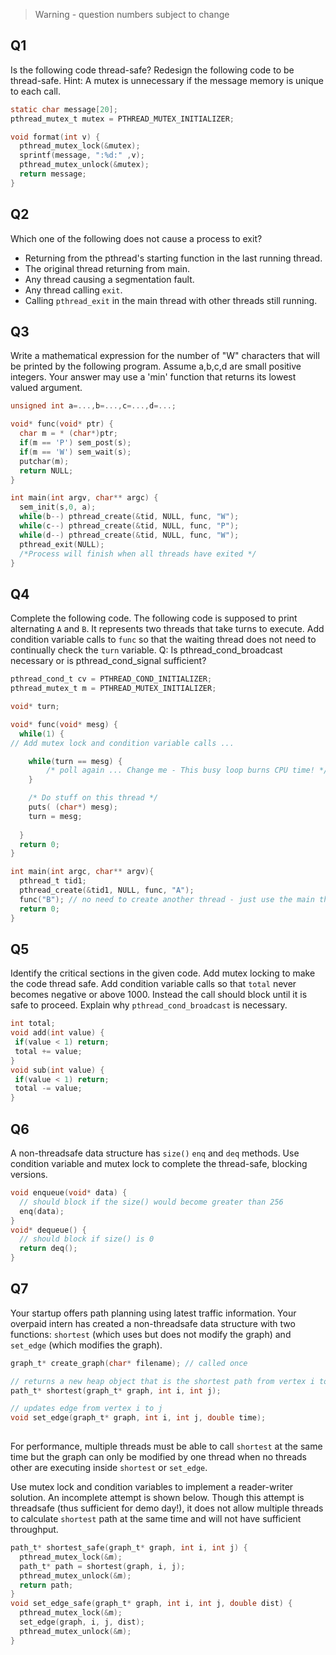> Warning - question numbers subject to change

## Q1
Is the following code thread-safe? Redesign the following code to be thread-safe. Hint: A mutex is unnecessary if the message memory is unique to each call.

````C
static char message[20];
pthread_mutex_t mutex = PTHREAD_MUTEX_INITIALIZER;

void format(int v) {
  pthread_mutex_lock(&mutex);
  sprintf(message, ":%d:" ,v);
  pthread_mutex_unlock(&mutex);
  return message;
}
````
## Q2
Which one of the following does not cause a process to exit?
* Returning from the pthread's starting function in the last running thread.
* The original thread returning from main.
* Any thread causing a segmentation fault.
* Any thread calling `exit`.
* Calling `pthread_exit` in the main thread with other threads still running.


## Q3
Write a mathematical expression for the number of "W" characters that will be printed by the following program. Assume a,b,c,d are small positive integers. Your answer may use a 'min' function that returns its lowest valued argument.

````C
unsigned int a=...,b=...,c=...,d=...;

void* func(void* ptr) {
  char m = * (char*)ptr;
  if(m == 'P') sem_post(s);
  if(m == 'W') sem_wait(s);
  putchar(m);
  return NULL;
}

int main(int argv, char** argc) {
  sem_init(s,0, a);
  while(b--) pthread_create(&tid, NULL, func, "W"); 
  while(c--) pthread_create(&tid, NULL, func, "P"); 
  while(d--) pthread_create(&tid, NULL, func, "W"); 
  pthread_exit(NULL); 
  /*Process will finish when all threads have exited */
}
````

## Q4
Complete the following code. The following code is supposed to print alternating `A` and `B`. It represents two threads that take turns to execute.  Add condition variable calls to `func` so that the waiting thread does not need to continually check the `turn` variable. Q: Is pthread_cond_broadcast necessary or is pthread_cond_signal sufficient?
````C
pthread_cond_t cv = PTHREAD_COND_INITIALIZER;
pthread_mutex_t m = PTHREAD_MUTEX_INITIALIZER;

void* turn;

void* func(void* mesg) {
  while(1) {
// Add mutex lock and condition variable calls ...

    while(turn == mesg) { 
        /* poll again ... Change me - This busy loop burns CPU time! */ 
    }

    /* Do stuff on this thread */
    puts( (char*) mesg);
    turn = mesg;
    
  }
  return 0;
}

int main(int argc, char** argv){
  pthread_t tid1;
  pthread_create(&tid1, NULL, func, "A");
  func("B"); // no need to create another thread - just use the main thread
  return 0;
}
````

## Q5
Identify the critical sections in the given code. Add mutex locking to make the code thread safe. Add condition variable calls so that `total` never becomes negative or above 1000. Instead the call should block until it is safe to proceed. Explain why `pthread_cond_broadcast` is necessary.
````C
int total;
void add(int value) {
 if(value < 1) return;
 total += value;
}
void sub(int value) {
 if(value < 1) return;
 total -= value;
}
````

## Q6
A non-threadsafe data structure has `size()` `enq` and `deq` methods. Use condition variable and mutex lock to complete the thread-safe, blocking versions.
````C
void enqueue(void* data) {
  // should block if the size() would become greater than 256
  enq(data);
}
void* dequeue() {
  // should block if size() is 0
  return deq();
}
````

## Q7
Your startup offers path planning using latest traffic information. Your overpaid intern has created a non-threadsafe data structure with two functions: `shortest` (which uses but does not modify the graph) and `set_edge` (which modifies the graph).
````C
graph_t* create_graph(char* filename); // called once

// returns a new heap object that is the shortest path from vertex i to j
path_t* shortest(graph_t* graph, int i, int j); 

// updates edge from vertex i to j
void set_edge(graph_t* graph, int i, int j, double time); 
  
````
For performance, multiple threads must be able to call `shortest` at the same time but the graph can only be modified by one thread when no threads other are executing inside `shortest` or `set_edge`.
 
Use mutex lock and condition variables to implement a reader-writer solution. An incomplete attempt is shown below. Though this attempt is threadsafe (thus sufficient for demo day!), it does not allow multiple threads to calculate `shortest` path at the same time and will not have sufficient throughput.
````C
path_t* shortest_safe(graph_t* graph, int i, int j) {
  pthread_mutex_lock(&m);
  path_t* path = shortest(graph, i, j);
  pthread_mutex_unlock(&m);
  return path;
}
void set_edge_safe(graph_t* graph, int i, int j, double dist) {
  pthread_mutex_lock(&m);
  set_edge(graph, i, j, dist);
  pthread_mutex_unlock(&m);
}
````